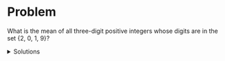 # Problem

What is the mean of all three-digit positive integers whose digits are in the set {2, 0, 1, 9}?

<details><summary>Solutions</summary>

## List all the numbers 

A straightfoward way is to list all possible 3-dgit numbers that have digits 2, 0, 1, and 9 only, and then calcuate the mean of all the number. 

Since we should consider 3-digit numbers only, the hundreds digit cannot be 0. So all the numbers we list should start with 2, 1, or 9 and they are between 100 and 999.  

Let us start with numbers that have 1 as the hundreds digit. Note that a digit
can appear more than once. For example, 100 should be included because all the
digits in it, 1, 0, and 0, are in the set {2, 0, 1, 9}.

| Hundreds | Tens | Units |
|----------|------|-------|
| 1 | 0 | 0|
| 1 | 0 | 1|
| 1 | 0 | 2|
| 1 | 0 | 9|
| 1 | 1 | 0|
| 1 | 1 | 1|
| 1 | 1 | 2|
| 1 | 1 | 9|
| 1 | 2 | 0|
| 1 | 2 | 1|
| 1 | 2 | 2|
| 1 | 2 | 9|
| 1 | 9 | 0|
| 1 | 9 | 1|
| 1 | 9 | 2|
| 1 | 9 | 9|

There are a total of 16 numbers that have 1 in hundreds place and all digits
are in the set.   Why? It is because there are four choices at the tens place
and four choices at the units place. 

You may continue to list similar the numbers that have 2 or 9 in the hundreds place. 
Each gives you 16 numbers. The pattern in the tens and units places are the same. 
In total you will have 48 3-digit numbers that all their digits are in the set 
{2, 0, 1, 9}. You can then compute their mean.  

However, it will take a while to add up 48 numbers, even if you use a
calculator. Is there a faster way?

## Find the mean

A faster way to find the mean of the 48 numbers is to find the digits in the
mean one by one. 

If you look carefully, you can see that 0, 1, 2, and 9 appear the same number
of times (four times) in the tens and units place. If you include the nubmers
that starts with 2 and 9, each of 0, 1, 2, and 9 appears 12 times. Therefore,
the units digit of the mean is the mean of 0, 1, 2, and 9. It should be 

((0 + 1 + 2 + 9) * 12) / (4 * 12) = (0 + 1 + 2 + 9) / 4 = 3 . 

The tens digit of the mean can be calculated similarly because 0, 1, 2, and 9
appear the same number of times at the tens place. It is 3. 

The hundreds digit of the mean is a little different becuase 0 is not there.
Each of 1, 2, and 9 appears 16 times. So the hundreds of digit of the mean is

((1 + 2 + 9) * 16) / (3 * 16) =  (1 + 2 + 9) / 3 = 4.

Now, we have figured out all the digits in the mean. The answer is 433.

## Solve similar problems

Can you quickly sovle similar problems? 

* What is the mean of all three-digit positive integers whose digits are in the set {0, 3, 4, 5}?

* What is the mean of all three-digit positive integers whose digits are in the set {0, 2, 3, 7}?

* What is the mean of all three-digit positive integers whose digits are in the set {2, 4, 9}?

</details>

